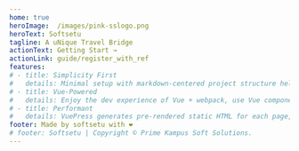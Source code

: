 ```yaml
---
home: true
heroImage:  /images/pink-sslogo.png
heroText: Softsetu
tagline: A uNique Travel Bridge
actionText: Getting Start →
actionLink: guide/register_with_ref
features:
# - title: Simplicity First
#   details: Minimal setup with markdown-centered project structure helps you focus on writing.
# - title: Vue-Powered
#   details: Enjoy the dev experience of Vue + webpack, use Vue components in markdown, and develop custom themes with Vue.
# - title: Performant
#   details: VuePress generates pre-rendered static HTML for each page, and runs as an SPA once a page is loaded.
footer: Made by softsetu with ❤️
# footer: Softsetu | Copyright © Prime Kampus Soft Solutions.
---
```

